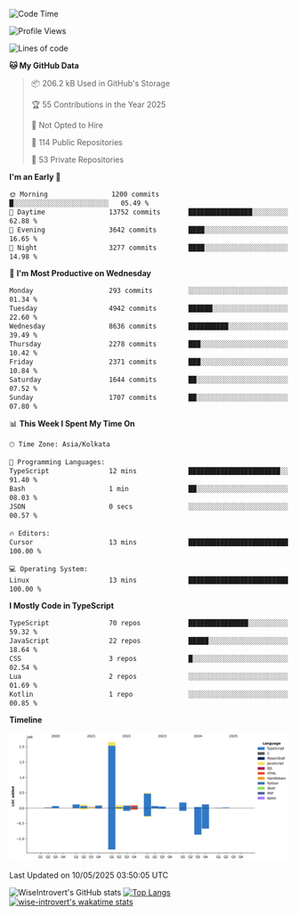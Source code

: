 <!--START_SECTION:waka-->
![Code Time](http://img.shields.io/badge/Code%20Time-2%2C332%20hrs%202%20mins-blue)

![Profile Views](http://img.shields.io/badge/Profile%20Views-0-blue)

![Lines of code](https://img.shields.io/badge/From%20Hello%20World%20I%27ve%20Written-3.7%20million%20lines%20of%20code-blue)

**🐱 My GitHub Data** 

> 📦 206.2 kB Used in GitHub's Storage 
 > 
> 🏆 55 Contributions in the Year 2025
 > 
> 🚫 Not Opted to Hire
 > 
> 📜 114 Public Repositories 
 > 
> 🔑 53 Private Repositories 
 > 
**I'm an Early 🐤** 

```text
🌞 Morning                1200 commits        █░░░░░░░░░░░░░░░░░░░░░░░░   05.49 % 
🌆 Daytime                13752 commits       ████████████████░░░░░░░░░   62.88 % 
🌃 Evening                3642 commits        ████░░░░░░░░░░░░░░░░░░░░░   16.65 % 
🌙 Night                  3277 commits        ████░░░░░░░░░░░░░░░░░░░░░   14.98 % 
```
📅 **I'm Most Productive on Wednesday** 

```text
Monday                   293 commits         ░░░░░░░░░░░░░░░░░░░░░░░░░   01.34 % 
Tuesday                  4942 commits        ██████░░░░░░░░░░░░░░░░░░░   22.60 % 
Wednesday                8636 commits        ██████████░░░░░░░░░░░░░░░   39.49 % 
Thursday                 2278 commits        ███░░░░░░░░░░░░░░░░░░░░░░   10.42 % 
Friday                   2371 commits        ███░░░░░░░░░░░░░░░░░░░░░░   10.84 % 
Saturday                 1644 commits        ██░░░░░░░░░░░░░░░░░░░░░░░   07.52 % 
Sunday                   1707 commits        ██░░░░░░░░░░░░░░░░░░░░░░░   07.80 % 
```


📊 **This Week I Spent My Time On** 

```text
🕑︎ Time Zone: Asia/Kolkata

💬 Programming Languages: 
TypeScript               12 mins             ███████████████████████░░   91.40 % 
Bash                     1 min               ██░░░░░░░░░░░░░░░░░░░░░░░   08.03 % 
JSON                     0 secs              ░░░░░░░░░░░░░░░░░░░░░░░░░   00.57 % 

🔥 Editors: 
Cursor                   13 mins             █████████████████████████   100.00 % 

💻 Operating System: 
Linux                    13 mins             █████████████████████████   100.00 % 
```

**I Mostly Code in TypeScript** 

```text
TypeScript               70 repos            ███████████████░░░░░░░░░░   59.32 % 
JavaScript               22 repos            █████░░░░░░░░░░░░░░░░░░░░   18.64 % 
CSS                      3 repos             █░░░░░░░░░░░░░░░░░░░░░░░░   02.54 % 
Lua                      2 repos             ░░░░░░░░░░░░░░░░░░░░░░░░░   01.69 % 
Kotlin                   1 repo              ░░░░░░░░░░░░░░░░░░░░░░░░░   00.85 % 
```



**Timeline**

![Lines of Code chart](https://raw.githubusercontent.com/wise-introvert/wise-introvert/master/assets/bar_graph.png)


 Last Updated on 10/05/2025 03:50:05 UTC
<!--END_SECTION:waka-->

![WiseIntrovert's GitHub stats](https://github-readme-stats.vercel.app/api?username=wise-introvert&count_private=true&show_icons=true)
[![Top Langs](https://github-readme-stats.vercel.app/api/top-langs/?username=wise-introvert&langs_count=10)](https://github.com/anuraghazra/github-readme-stats)
[![wise-introvert's wakatime stats](https://github-readme-stats.vercel.app/api/wakatime?username=wiseintrovert)](https://github.com/anuraghazra/github-readme-stats)
